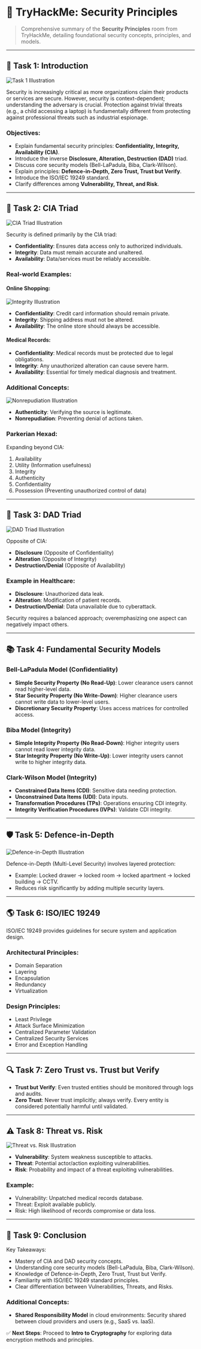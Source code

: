 # 🔐 TryHackMe: Security Principles

> Comprehensive summary of the **Security Principles** room from TryHackMe, detailing foundational security concepts, principles, and models.

---

## 📌 Task 1: Introduction

![Task 1 Illustration](https://github.com/user-attachments/assets/8282f8b2-f167-4239-bf8b-9358d7dad9c9)

Security is increasingly critical as more organizations claim their products or services are secure. However, security is context-dependent; understanding the adversary is crucial. Protection against trivial threats (e.g., a child accessing a laptop) is fundamentally different from protecting against professional threats such as industrial espionage.

### Objectives:
- Explain fundamental security principles: **Confidentiality, Integrity, Availability (CIA)**.
- Introduce the inverse **Disclosure, Alteration, Destruction (DAD)** triad.
- Discuss core security models (Bell-LaPadula, Biba, Clark-Wilson).
- Explain principles: **Defence-in-Depth, Zero Trust, Trust but Verify**.
- Introduce the ISO/IEC 19249 standard.
- Clarify differences among **Vulnerability, Threat, and Risk**.

---

## 🔑 Task 2: CIA Triad

![CIA Triad Illustration](https://github.com/user-attachments/assets/4e7dd204-69ee-4999-81b7-f28d1e4fc2f8)

Security is defined primarily by the CIA triad:

- **Confidentiality**: Ensures data access only to authorized individuals.
- **Integrity**: Data must remain accurate and unaltered.
- **Availability**: Data/services must be reliably accessible.

### Real-world Examples:

#### Online Shopping:
![Integrity Illustration](https://github.com/user-attachments/assets/12dee2ac-6fa1-401c-9e0b-2b950b79bab2)
- **Confidentiality**: Credit card information should remain private.
- **Integrity**: Shipping address must not be altered.
- **Availability**: The online store should always be accessible.

#### Medical Records:
- **Confidentiality**: Medical records must be protected due to legal obligations.
- **Integrity**: Any unauthorized alteration can cause severe harm.
- **Availability**: Essential for timely medical diagnosis and treatment.

### Additional Concepts:
![Nonrepudiation Illustration](https://github.com/user-attachments/assets/a913b04a-0ad2-43fc-9421-7e3947c93d5c)
- **Authenticity**: Verifying the source is legitimate.
- **Nonrepudiation**: Preventing denial of actions taken.

### Parkerian Hexad:
Expanding beyond CIA:
1. Availability
2. Utility (Information usefulness)
3. Integrity
4. Authenticity
5. Confidentiality
6. Possession (Preventing unauthorized control of data)

---

## 🚨 Task 3: DAD Triad

![DAD Triad Illustration](https://github.com/user-attachments/assets/817941b7-4412-4b18-80d3-ac91046e8912)

Opposite of CIA:
- **Disclosure** (Opposite of Confidentiality)
- **Alteration** (Opposite of Integrity)
- **Destruction/Denial** (Opposite of Availability)

### Example in Healthcare:
- **Disclosure**: Unauthorized data leak.
- **Alteration**: Modification of patient records.
- **Destruction/Denial**: Data unavailable due to cyberattack.

Security requires a balanced approach; overemphasizing one aspect can negatively impact others.

---

## 📚 Task 4: Fundamental Security Models

### Bell-LaPadula Model (Confidentiality)
- **Simple Security Property (No Read-Up)**: Lower clearance users cannot read higher-level data.
- **Star Security Property (No Write-Down)**: Higher clearance users cannot write data to lower-level users.
- **Discretionary Security Property**: Uses access matrices for controlled access.

### Biba Model (Integrity)
- **Simple Integrity Property (No Read-Down)**: Higher integrity users cannot read lower integrity data.
- **Star Integrity Property (No Write-Up)**: Lower integrity users cannot write to higher integrity data.

### Clark-Wilson Model (Integrity)
- **Constrained Data Items (CDI)**: Sensitive data needing protection.
- **Unconstrained Data Items (UDI)**: Data inputs.
- **Transformation Procedures (TPs)**: Operations ensuring CDI integrity.
- **Integrity Verification Procedures (IVPs)**: Validate CDI integrity.

---

## 🛡️ Task 5: Defence-in-Depth

![Defence-in-Depth Illustration](https://github.com/user-attachments/assets/61187214-df44-4c11-9e23-bc591e0bd474)

Defence-in-Depth (Multi-Level Security) involves layered protection:
- Example: Locked drawer → locked room → locked apartment → locked building → CCTV.
- Reduces risk significantly by adding multiple security layers.

---

## 🌎 Task 6: ISO/IEC 19249

ISO/IEC 19249 provides guidelines for secure system and application design.

### Architectural Principles:
- Domain Separation
- Layering
- Encapsulation
- Redundancy
- Virtualization

### Design Principles:
- Least Privilege
- Attack Surface Minimization
- Centralized Parameter Validation
- Centralized Security Services
- Error and Exception Handling

---

## 🔍 Task 7: Zero Trust vs. Trust but Verify

- **Trust but Verify**: Even trusted entities should be monitored through logs and audits.
- **Zero Trust**: Never trust implicitly; always verify. Every entity is considered potentially harmful until validated.

---

## ⚠️ Task 8: Threat vs. Risk

![Threat vs. Risk Illustration](https://github.com/user-attachments/assets/713236ab-695c-43bd-baa5-0ac1a0bdaf74)

- **Vulnerability**: System weakness susceptible to attacks.
- **Threat**: Potential actor/action exploiting vulnerabilities.
- **Risk**: Probability and impact of a threat exploiting vulnerabilities.

### Example:
- Vulnerability: Unpatched medical records database.
- Threat: Exploit available publicly.
- Risk: High likelihood of records compromise or data loss.

---

## 🎯 Task 9: Conclusion

Key Takeaways:
- Mastery of CIA and DAD security concepts.
- Understanding core security models (Bell-LaPadula, Biba, Clark-Wilson).
- Knowledge of Defence-in-Depth, Zero Trust, Trust but Verify.
- Familiarity with ISO/IEC 19249 standard principles.
- Clear differentiation between Vulnerabilities, Threats, and Risks.

### Additional Concepts:
- **Shared Responsibility Model** in cloud environments: Security shared between cloud providers and users (e.g., SaaS vs. IaaS).

✅ **Next Steps**: Proceed to **Intro to Cryptography** for exploring data encryption methods and principles.

